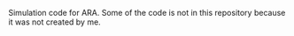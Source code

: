 Simulation code for ARA. Some of the code is not in this repository because it was not created by me.
